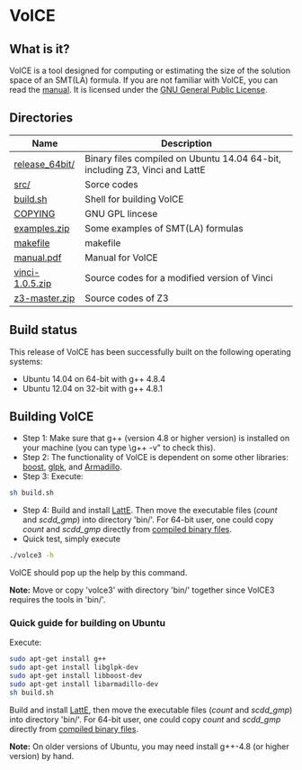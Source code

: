 # VolCE

## What is it?
VolCE is a tool designed for computing or estimating the size of the solution space of an SMT(LA) formula. If you are not familiar with VolCE, you can read the [manual](manual.pdf). It is licensed under the [GNU General Public License](COPYING).

## Directories
| Name           | Description   |
|  ------------- | ------------- |
| [release_64bit/](release_64bit/)	| Binary files compiled on Ubuntu 14.04 64-bit, including Z3, Vinci and LattE |
| [src/](src/) | Sorce codes |
| [build.sh](build.sh) | Shell for building VolCE |
| [COPYING](COPYING) | GNU GPL lincese |
| [examples.zip](examples.zip) | Some examples of SMT(LA) formulas |
| [makefile](makefile) | makefile |
| [manual.pdf](manual.pdf) | Manual for VolCE |
| [vinci-1.0.5.zip](vinci-1.0.5.zip) | Source codes for a modified version of Vinci |
| [z3-master.zip](z3-master.zip) | Source codes of Z3 |

## Build status
This release of VolCE has been successfully built on the following operating systems:
* Ubuntu 14.04 on 64-bit with g++ 4.8.4
* Ubuntu 12.04 on 32-bit with g++ 4.8.1

## Building VolCE
* Step 1: Make sure that g++ (version 4.8 or higher version) is installed on your machine (you can type \g++ -v" to check this).
* Step 2: The functionality of VolCE is dependent on some other libraries: [boost](http://www.boost.org/), [glpk](http://www.gnu.org/software/glpk/), and [Armadillo](http://arma.sourceforge.net/).
* Step 3: Execute:
```bash
sh build.sh
```
* Step 4: Build and install [LattE](https://www.math.ucdavis.edu/~latte/). Then move the executable files (*count* and *scdd\_gmp*) into directory 'bin/'. For 64-bit user, one could copy *count* and *scdd\_gmp* directly from [compiled binary files](release_64bit/volce3_release_64bit.zip).
* Quick test, simply execute
```bash
./volce3 -h
```
VolCE should pop up the help by this command.

**Note:** Move or copy 'volce3' with directory 'bin/' together since VolCE3 requires the tools in 'bin/'.

### Quick guide for building on Ubuntu

Execute:

```bash
sudo apt-get install g++
sudo apt-get install libglpk-dev
sudo apt-get install libboost-dev
sudo apt-get install libarmadillo-dev
sh build.sh
```

Build and install [LattE](https://www.math.ucdavis.edu/~latte/), then move the executable files (*count* and
*scdd\_gmp*) into directory 'bin/'. For 64-bit user, one could copy *count* and *scdd\_gmp* directly from [compiled binary files](release_64bit/volce3_release_64bit.zip).

**Note:** On older versions of Ubuntu, you may need install g++-4.8 (or higher version) by hand.





